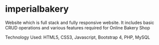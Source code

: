 # imperialbakery
Website which is full stack and fully responsive website. It includes basic CRUD operations and various features required for Online Bakery Shop

Technology Used: HTML5, CSS3, Javascript, Bootstrap 4, PHP, MySQL
